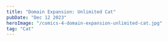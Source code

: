 ```yaml
---
title: "Domain Expansion: Unlimited Cat"
pubDate: "Dec 12 2023"
heroImage: "/comics-4-domain-expansion-unlimited-cat.jpg"
tag: "Cat"
---
```

